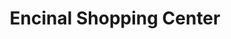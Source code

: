 ---
title: "Encinal Shopping Center"
url: /alameda/encinal-shopping-center/
shop: Einkaufszentrum
---